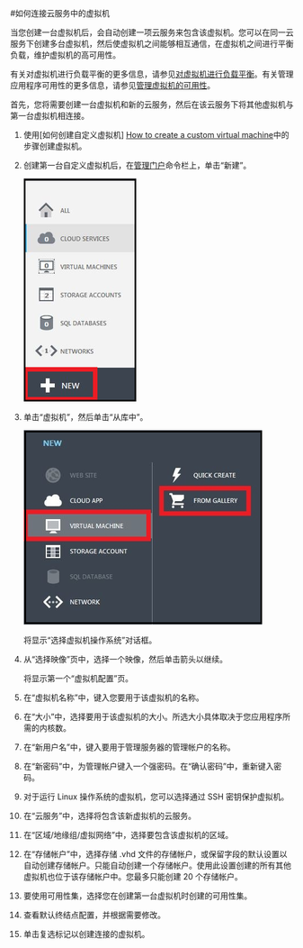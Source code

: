 <properties writer="kathydav" editor="tysonn" manager="jeffreyg" /> 


#如何连接云服务中的虚拟机



当您创建一台虚拟机后，会自动创建一项云服务来包含该虚拟机。您可以在同一云服务下创建多台虚拟机，然后使虚拟机之间能够相互通信，在虚拟机之间进行平衡负载，维护虚拟机的高可用性。

有关对虚拟机进行负载平衡的更多信息，请参见[对虚拟机进行负载平衡][Load balancing virtual machines]。有关管理应用程序可用性的更多信息，请参见[管理虚拟机的可用性][Manage the availability of virtual machines]。


首先，您将需要创建一台虚拟机和新的云服务，然后在该云服务下将其他虚拟机与第一台虚拟机相连接。



1. 使用[如何创建自定义虚拟机] [How to create a custom virtual machine]中的步骤创建虚拟机。


2. 创建第一台自定义虚拟机后，在[管理门户](http://manage.windowsazure.cn)命令栏上，单击“新建”。


	![新建虚拟机](./media/howto-connect-vm-cloud-service/Create.png)

3. 单击“虚拟机”，然后单击“从库中”。

	
	![创建自定义虚拟机](./media/howto-connect-vm-cloud-service/CreateNew.png)

	将显示“选择虚拟机操作系统”对话框。


4. 从“选择映像”页中，选择一个映像，然后单击箭头以继续。


	将显示第一个“虚拟机配置”页。


5. 在“虚拟机名称”中，键入您要用于该虚拟机的名称。

6. 在“大小”中，选择要用于该虚拟机的大小。所选大小具体取决于您应用程序所需的内核数。

7. 在“新用户名”中，键入要用于管理服务器的管理帐户的名称。


8. 在“新密码”中，为管理帐户键入一个强密码。在“确认密码”中，重新键入密码。


9. 对于运行 Linux 操作系统的虚拟机，您可以选择通过 SSH 密钥保护虚拟机。


10. 在“云服务”中，选择将包含该新虚拟机的云服务。

11. 在“区域/地缘组/虚拟网络”中，选择要包含该虚拟机的区域。

12. 在“存储帐户”中，选择存储 .vhd 文件的存储帐户，或保留字段的默认设置以自动创建存储帐户。只能自动创建一个存储帐户。使用此设置创建的所有其他虚拟机也位于该存储帐户中。您最多只能创建 20 个存储帐户。


13. 要使用可用性集，选择您在创建第一台虚拟机时创建的可用性集。

14. 查看默认终结点配置，并根据需要修改。

15. 单击复选标记以创建连接的虚拟机。


[How to create a custom virtual machine]: /zh-cn/documentation/articles/virtual-machines-create-custom/
[Load balancing virtual machines]: /zh-cn/documentation/articles/load-balance-virtual-machines/
[Manage the availability of virtual machines]: /zh-cn/documentation/articles/virtual-machines-manage-availability/


